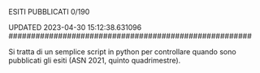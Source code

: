 ESITI PUBBLICATI 0/190 

UPDATED 2023-04-30 15:12:38.631096
######################################################

Si tratta di un semplice script in python per controllare quando sono pubblicati gli esiti (ASN 2021, quinto quadrimestre).


